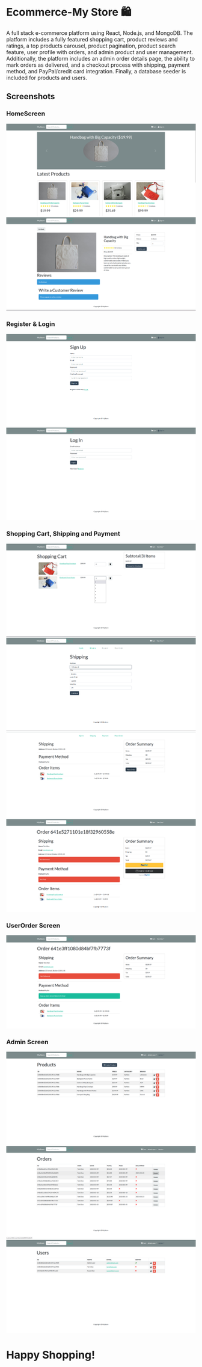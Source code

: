 # Ecommerce-My Store 🛍️
A full stack e-commerce platform using React, Node.js, and MongoDB. The platform includes a fully featured shopping cart, product reviews and ratings, a top 
products carousel, product pagination, product search feature, user profile with orders, and admin product and user management. Additionally, the platform 
includes an admin order details page, the ability to mark orders as delivered, and a checkout process with shipping, payment method, and PayPal/credit card 
integration. Finally, a database seeder is included for products and users.
## Screenshots
### HomeScreen
![ProductsScreen](https://github.com/wendiz16/ecommerce-mern/blob/main/screenshots/productpage1.png 'Home Page')
![ProductDetailScreen](https://github.com/wendiz16/ecommerce-mern/blob/main/screenshots/productpage-2.png 'Product Detail Page')
### Register & Login 
![RegisterScreen](https://github.com/wendiz16/ecommerce-mern/blob/main/screenshots/register-page.png 'Register Page')
![LoginScreen](https://github.com/wendiz16/ecommerce-mern/blob/main/screenshots/login-page.png 'Login Page')
### Shopping Cart, Shipping and Payment
![CartScreen](https://github.com/wendiz16/ecommerce-mern/blob/main/screenshots/shoppingcart-screen.png 'Cart Page')
![ShippingScreen](https://github.com/wendiz16/ecommerce-mern/blob/main/screenshots/shipping-screen.png 'Shipping Page')
![PlaceOrderScreen](https://github.com/wendiz16/ecommerce-mern/blob/main/screenshots/placeorder-screen.png 'Placeorder Page')
![PaymentScreen](https://github.com/wendiz16/ecommerce-mern/blob/main/screenshots/payment.png 'Payment Page')
### UserOrder Screen
![UserOrderScreen](https://github.com/wendiz16/ecommerce-mern/blob/main/screenshots/user-order-detail-page.png 'Order Page')
### Admin Screen 
![ProductsScreen](https://github.com/wendiz16/ecommerce-mern/blob/main/screenshots/admin-productpage.png 'Products Page')
![OrdersScreen](https://github.com/wendiz16/ecommerce-mern/blob/main/screenshots/admin-orderpage.png 'Orders Page')
![UsersScreen](https://github.com/wendiz16/ecommerce-mern/blob/main/screenshots/admin-userpage.png 'Users Page')
# Happy Shopping!






